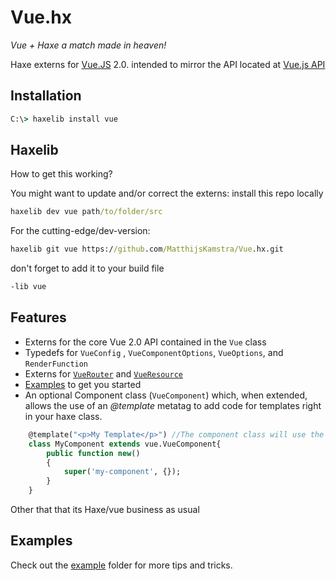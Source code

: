 # Vue.hx

_Vue + Haxe a match made in heaven!_

Haxe externs for [Vue.JS](https://vuejs.org/ "Vue.js Homepage") 2.0. intended to mirror the API located at [Vue.js API](https://vuejs.org/api/)

## Installation

```cmd
C:\> haxelib install vue
```

## Haxelib

How to get this working?

You might want to update and/or correct the externs: install this repo locally

```cmd
haxelib dev vue path/to/folder/src
```

For the cutting-edge/dev-version:

```cmd
haxelib git vue https://github.com/MatthijsKamstra/Vue.hx.git
```

don't forget to add it to your build file

```cmd
-lib vue
```

## Features

- Externs for the core Vue 2.0 API contained in the `Vue` class
- Typedefs for `VueConfig` , `VueComponentOptions`, `VueOptions`, and `RenderFunction`
- Externs for [`VueRouter`](src/vue/VueRouter.hx) and [`VueResource`](src/vue/VueResource.hx)
- [Examples](docs) to get you started
- An optional Component class (`VueComponent`) which, when extended, allows the use of an _@template_ metatag to add code for templates right in your haxe class.

```haxe
    @template("<p>My Template</p>") //The component class will use the first @template for the template
    class MyComponent extends vue.VueComponent{
        public function new()
        {
            super('my-component', {});
        }
    }
```

Other that that its Haxe/vue business as usual

## Examples

Check out the [example](docs) folder for more tips and tricks.
